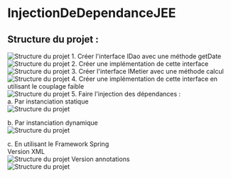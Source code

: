 ﻿# InjectionDeDependanceJEE
<h2>Structure du projet : </h2>
<img src="Capture/Capture1.png" alt="Structure du projet">
1. Créer l'interface IDao avec une méthode getDate<br>
    <img src="Capture/Capture2.png" alt="Structure du projet">
2. Créer une implémentation de cette interface <br>
    <img src="Capture/Capture3.png" alt="Structure du projet">
3. Créer l'interface IMetier avec une méthode calcul<br>
    <img src="Capture/Capture4.png" alt="Structure du projet">
4. Créer une implémentation de cette interface en utilisant le couplage faible<br>
    <img src="Capture/Capture5.png" alt="Structure du projet">
5. Faire l'injection des dépendances :<br>
  a. Par instanciation statique<br>
    <img src="Capture/Capture6.png" alt="Structure du projet">

b. Par instanciation dynamique<br>
<img src="Capture/Capture7.png" alt="Structure du projet">

c. En utilisant le Framework Spring<br>
Version XML<br>
<img src="Capture/Capture9.png" alt="Structure du projet">
Version annotations<br>
<img src="Capture/Capture8.png" alt="Structure du projet">

